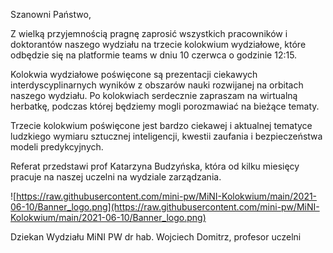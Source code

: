Szanowni Państwo,


Z wielką przyjemnością pragnę zaprosić wszystkich pracowników i doktorantów naszego wydziału na trzecie kolokwium wydziałowe, 
które odbędzie się na platformie teams w dniu 10 czerwca o godzinie 12:15.

Kolokwia wydziałowe poświęcone są prezentacji ciekawych interdyscyplinarnych wyników z obszarów nauki rozwijanej na orbitach naszego wydziału.
Po kolokwiach serdecznie zapraszam na wirtualną herbatkę, podczas której będziemy mogli porozmawiać na bieżące tematy.

Trzecie kolokwium poświęcone jest bardzo ciekawej i aktualnej tematyce ludzkiego wymiaru sztucznej inteligencji, kwestii zaufania i bezpieczeństwa modeli predykcyjnych.

Referat przedstawi prof Katarzyna Budzyńska, która od kilku miesięcy pracuje na naszej uczelni na wydziale zarządzania.

![https://raw.githubusercontent.com/mini-pw/MiNI-Kolokwium/main/2021-06-10/Banner_logo.png](https://raw.githubusercontent.com/mini-pw/MiNI-Kolokwium/main/2021-06-10/Banner_logo.png)

Dziekan Wydziału MiNI PW
dr hab. Wojciech Domitrz, profesor uczelni


